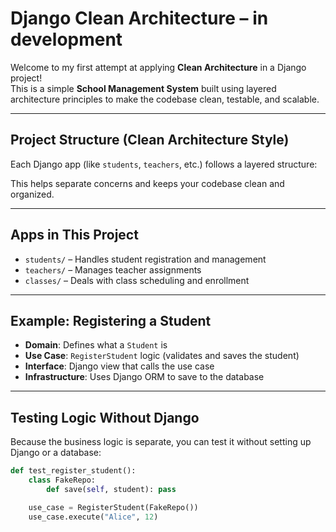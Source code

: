 #  Django Clean Architecture – in development

Welcome to my first attempt at applying **Clean Architecture** in a Django project!  
This is a simple **School Management System** built using layered architecture principles to make the codebase clean, testable, and scalable.

---

##  Project Structure (Clean Architecture Style)

Each Django app (like `students`, `teachers`, etc.) follows a layered structure:


This helps separate concerns and keeps your codebase clean and organized.

---

##  Apps in This Project

- `students/` – Handles student registration and management
- `teachers/` – Manages teacher assignments
- `classes/` – Deals with class scheduling and enrollment

---

##  Example: Registering a Student

- **Domain**: Defines what a `Student` is
- **Use Case**: `RegisterStudent` logic (validates and saves the student)
- **Interface**: Django view that calls the use case
- **Infrastructure**: Uses Django ORM to save to the database

---

##  Testing Logic Without Django

Because the business logic is separate, you can test it without setting up Django or a database:

```python
def test_register_student():
    class FakeRepo:
        def save(self, student): pass

    use_case = RegisterStudent(FakeRepo())
    use_case.execute("Alice", 12)
